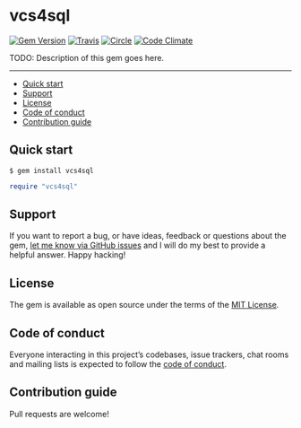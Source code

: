 # vcs4sql

[![Gem Version](https://badge.fury.io/rb/vcs4sql.svg)](https://rubygems.org/gems/vcs4sql)
[![Travis](https://img.shields.io/travis/dgroup/vcs4sql.svg?label=travis)](https://travis-ci.org/dgroup/vcs4sql)
[![Circle](https://circleci.com/gh/dgroup/vcs4sql.svg?style=shield)](https://circleci.com/gh/dgroup/vcs4sql)
[![Code Climate](https://codeclimate.com/github/dgroup/vcs4sql/badges/gpa.svg)](https://codeclimate.com/github/dgroup/vcs4sql)

TODO: Description of this gem goes here.

---

- [Quick start](#quick-start)
- [Support](#support)
- [License](#license)
- [Code of conduct](#code-of-conduct)
- [Contribution guide](#contribution-guide)

## Quick start

```
$ gem install vcs4sql
```

```ruby
require "vcs4sql"
```

## Support

If you want to report a bug, or have ideas, feedback or questions about the gem, [let me know via GitHub issues](https://github.com/dgroup/vcs4sql/issues/new) and I will do my best to provide a helpful answer. Happy hacking!

## License

The gem is available as open source under the terms of the [MIT License](license.txt).

## Code of conduct

Everyone interacting in this project’s codebases, issue trackers, chat rooms and mailing lists is expected to follow the [code of conduct](.github/CODE_OF_CONDUCT.md).

## Contribution guide

Pull requests are welcome!
